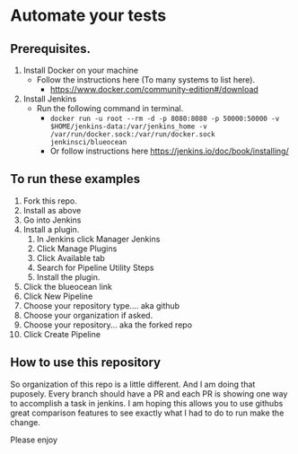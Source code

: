 # Automate your tests

## Prerequisites. 
1. Install Docker on your machine
    * Follow the instructions here (To many systems to list here).
        * https://www.docker.com/community-edition#/download
2. Install Jenkins
    * Run the following command in terminal. 
        * ```docker run -u root --rm -d -p 8080:8080 -p 50000:50000 -v $HOME/jenkins-data:/var/jenkins_home -v /var/run/docker.sock:/var/run/docker.sock jenkinsci/blueocean```
        * Or follow instructions here https://jenkins.io/doc/book/installing/

## To run these examples 
1. Fork this repo. 
1. Install as above
1. Go into Jenkins
1. Install a plugin. 
    1. In Jenkins click Manager Jenkins
    1. Click Manage Plugins
    1. Click Available tab
    1. Search for Pipeline Utility Steps
    1. Install the plugin.
1. Click the blueocean link 
1. Click New Pipeline
1. Choose your repository type.... aka github
1. Choose your organization if asked. 
1. Choose your repository... aka the forked repo
1. Click Create Pipeline


## How to use this repository
So organization of this repo is a little different. And I am doing that puposely. Every branch should have a PR and each PR is showing one way to accomplish a task in jenkins. I am hoping this allows you to use githubs great comparison features to see exactly what I had to do to run make the change. 

Please enjoy


